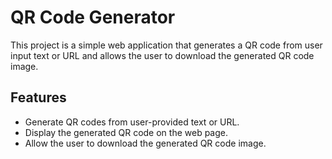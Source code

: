 # QR Code Generator
This project is a simple web application that generates a QR code from user input text or URL and allows the user to 
download the generated QR code image.

## Features
- Generate QR codes from user-provided text or URL.
- Display the generated QR code on the web page.
- Allow the user to download the generated QR code image.
